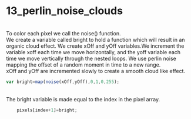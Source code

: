 # 13_perlin_noise_clouds
</br>
To color each pixel we call the noise() function.</br>
We create a variable called bright to hold a function which will result in an organic cloud effect.
We create xOff and yOff variables.We  increment the variable xoff each time we move horizontally, and the yoff variable each time we move vertically through the nested loops.
We use perlin noise mapping the offset of a random moment in time to a new range.</br>
xOff and yOff are incremented slowly to create a smooth cloud like effect.</br>

```js
var bright=map(noise(xOff,yOff),0,1,0,255); 

```

</br>
The bright variable is made equal to the index in the pixel array.

```js
	pixels[index+1]=bright;
```
